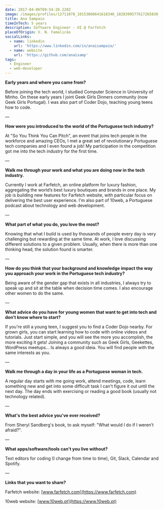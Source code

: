 ```yaml
---
date: 2017-04-06T09:54:28.220Z
image: /images/profiles/12711078_10153868641618340_1828399577617265830_o.jpg
title: Ana Sampaio
timeInTech: 5 years
description: Software Engineer - UI @ Farfetch
placeOfOrigin: V. N. Famalicão
socialLinks:
  - name: linkedin
    url: 'https://www.linkedin.com/in/anaisampaio/'
  - name: website
    url: 'https://github.com/anaisamp'
tags:
  - Engineer
  - web-developer
---
```


**Early years and where you
came from?**

Before joining the tech world, I studied Computer Science in University of Minho. On these early years I joint Geek Girls Dinners community (now Geek Girls Portugal). I was also part of Coder Dojo, teaching young teens how to code.

—

**How were you introduced
to the world of the Portuguese tech industry?**

At "So You Think You Can Pitch", an event that joins tech people in the workforce and amazing CEOs, I met a great set of revolutionary Portuguese tech companies and I even found a job! My participation in the competition got me into the tech industry for the first time.

—

**Walk me through your work
and what you are doing now in the tech industry.**

Currently I work at Farfetch, an online platform for luxury fashion, aggregating the world’s best luxury boutiques and brands in one place. My job is building new features for Farfetch website, with particular focus on delivering the best user experience. 
I'm also part of 10web, a Portuguese podcast about technology and web development.

—

**What part of what you do,
you love the most?**

Knowing that what I build is used by thousands of people every day is very challenging but rewarding at the same time.
At work, I love discussing different solutions to a given problem. Usually, when there is more than one thinking head, the solution found is smarter.

 

—

**How do you think that your
background and knowledge impact the way you approach your work in the
Portuguese tech industry?**

Being aware of the gender gap that exists in all industries, I always try to speak up and sit at the table when decision time comes. I also encourage other women to do the same.

—

**What advice do you have
for young women that want to get into tech and don’t know where to start?**

If you're still a young teen, I suggest you to find a Coder Dojo nearby. 
For grown girls, you can start learning how to code with online videos and tutorials. Just start simple, and you will see the more you accomplish, the more exciting it gets!
Joining a community such as Geek Girls, Geekettes, WordPress meetups… Is always a good ideia. You will find people with the same interests as you.

—

**Walk me through a day in
your life as a Portuguese woman in tech.**

A regular day starts with me going work, attend meetings, code, learn something new and get into some difficult task I can't figure it out until the next day. The day ends with exercising or reading a good book (usually not technology related).

—

**What's the best advice
you've ever received?**

From Sheryl Sandberg's book, to ask myself: "What would I do if I weren’t afraid?".

—

**What apps/software/tools
can't you live without?**

Text editors for coding (I change from time to time), Git, Slack, Calendar and Spotify.

—

**Links that you want to share?**

Farfetch website: [www.farfetch.com](https://www.farfetch.com)

10web website: [www.10web.pt](https://www.10web.pt)